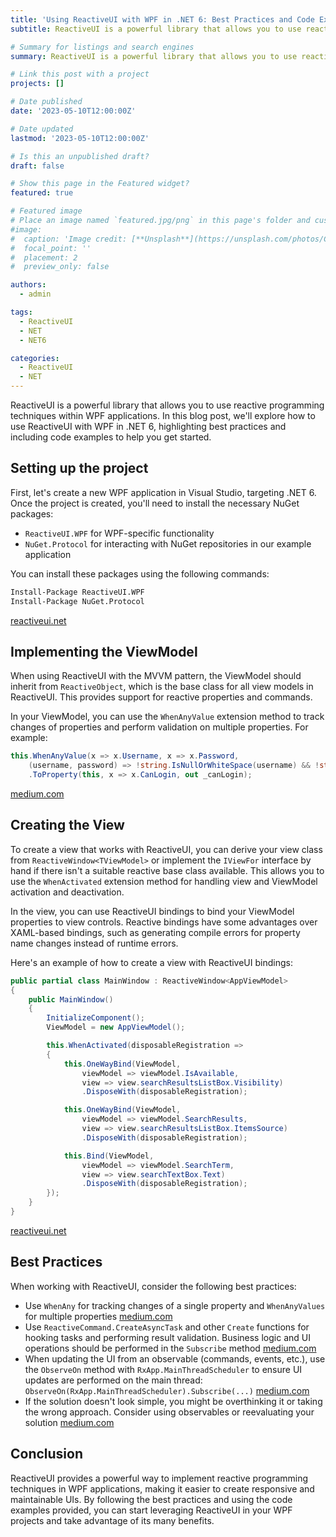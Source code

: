 ```yaml
---
title: 'Using ReactiveUI with WPF in .NET 6: Best Practices and Code Examples'
subtitle: ReactiveUI is a powerful library that allows you to use reactive programming techniques within WPF applications.

# Summary for listings and search engines
summary: ReactiveUI is a powerful library that allows you to use reactive programming techniques within WPF applications. In this blog post, we'll explore how to use ReactiveUI with WPF in .NET 6, highlighting best practices and including code examples to help you get started.

# Link this post with a project
projects: []

# Date published
date: '2023-05-10T12:00:00Z'

# Date updated
lastmod: '2023-05-10T12:00:00Z'

# Is this an unpublished draft?
draft: false

# Show this page in the Featured widget?
featured: true

# Featured image
# Place an image named `featured.jpg/png` in this page's folder and customize its options here.
#image:
#  caption: 'Image credit: [**Unsplash**](https://unsplash.com/photos/CpkOjOcXdUY)'
#  focal_point: ''
#  placement: 2
#  preview_only: false

authors:
  - admin

tags:
  - ReactiveUI
  - NET
  - NET6

categories:
  - ReactiveUI
  - NET
---
```


ReactiveUI is a powerful library that allows you to use reactive programming techniques within WPF applications. In this blog post, we'll explore how to use ReactiveUI with WPF in .NET 6, highlighting best practices and including code examples to help you get started.

## **Setting up the project**

First, let's create a new WPF application in Visual Studio, targeting .NET 6. Once the project is created, you'll need to install the necessary NuGet packages:

- `ReactiveUI.WPF` for WPF-specific functionality
- `NuGet.Protocol` for interacting with NuGet repositories in our example application

You can install these packages using the following commands:

```bash
Install-Package ReactiveUI.WPF
Install-Package NuGet.Protocol
```

[reactiveui.net](https://www.reactiveui.net/docs/getting-started/compelling-example)

## **Implementing the ViewModel**

When using ReactiveUI with the MVVM pattern, the ViewModel should inherit from `ReactiveObject`, which is the base class for all view models in ReactiveUI. This provides support for reactive properties and commands.

In your ViewModel, you can use the `WhenAnyValue` extension method to track changes of properties and perform validation on multiple properties. For example:
```csharp
this.WhenAnyValue(x => x.Username, x => x.Password,
    (username, password) => !string.IsNullOrWhiteSpace(username) && !string.IsNullOrWhiteSpace(password))
    .ToProperty(this, x => x.CanLogin, out _canLogin);
```
[medium.com](https://medium.com/@kondas/wpf-reactive-ui-firsts-steps-f8692c6901bb)

## **Creating the View**

To create a view that works with ReactiveUI, you can derive your view class from `ReactiveWindow<TViewModel>` or implement the `IViewFor` interface by hand if there isn't a suitable reactive base class available. This allows you to use the `WhenActivated` extension method for handling view and ViewModel activation and deactivation.

In the view, you can use ReactiveUI bindings to bind your ViewModel properties to view controls. Reactive bindings have some advantages over XAML-based bindings, such as generating compile  errors for property name changes instead of runtime errors.

Here's an example of how to create a view with ReactiveUI bindings:
```csharp
public partial class MainWindow : ReactiveWindow<AppViewModel>
{
    public MainWindow()
    {
        InitializeComponent();
        ViewModel = new AppViewModel();

        this.WhenActivated(disposableRegistration =>
        {
            this.OneWayBind(ViewModel,
                viewModel => viewModel.IsAvailable,
                view => view.searchResultsListBox.Visibility)
                .DisposeWith(disposableRegistration);

            this.OneWayBind(ViewModel,
                viewModel => viewModel.SearchResults,
                view => view.searchResultsListBox.ItemsSource)
                .DisposeWith(disposableRegistration);

            this.Bind(ViewModel,
                viewModel => viewModel.SearchTerm,
                view => view.searchTextBox.Text)
                .DisposeWith(disposableRegistration);
        });
    }
}
```
[reactiveui.net](https://www.reactiveui.net/docs/getting-started/compelling-example)

## **Best Practices**

When working with ReactiveUI, consider the following best practices:

- Use `WhenAny` for tracking changes of a single property and `WhenAnyValues` for multiple properties [medium.com](https://medium.com/@kondas/wpf-reactive-ui-firsts-steps-f8692c6901bb)
- Use `ReactiveCommand.CreateAsyncTask` and other `Create` functions for hooking tasks and performing result validation. Business logic and UI operations should be performed in the `Subscribe` method [medium.com](https://medium.com/@kondas/wpf-reactive-ui-firsts-steps-f8692c6901bb)
- When updating the UI from an observable (commands, events, etc.), use the `ObserveOn` method with `RxApp.MainThreadScheduler` to ensure UI updates are performed on the main thread: `ObserveOn(RxApp.MainThreadScheduler).Subscribe(...)` [medium.com](https://medium.com/@kondas/wpf-reactive-ui-firsts-steps-f8692c6901bb)
- If the solution doesn't look simple, you might be overthinking it or taking the wrong approach. Consider using observables or reevaluating
your solution [medium.com](https://medium.com/@kondas/wpf-reactive-ui-firsts-steps-f8692c6901bb)

## **Conclusion**

ReactiveUI provides a powerful way to implement reactive programming techniques in WPF applications, making it easier to create responsive and maintainable UIs. By following the best practices and using the code examples provided, you can start leveraging ReactiveUI in your WPF projects and take advantage of its many benefits.
